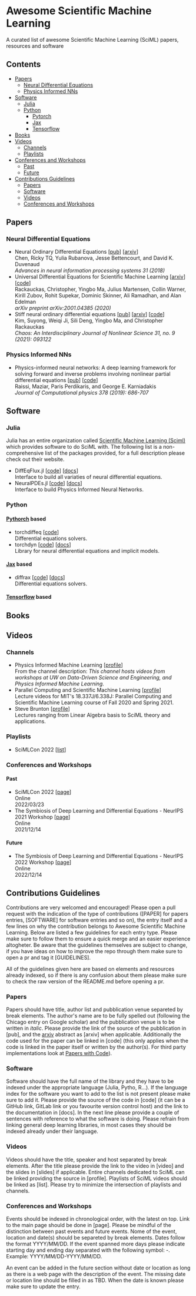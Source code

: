 # Awesome Scientific Machine Learning
A curated list of awesome Scientific Machine Learning (SciML) papers, resources and software

## Contents
- [Papers](#papers)
  - [Neural Differential Equations](#papers-neural-des)
  - [Physics Informed NNs](#papers-physics-informed-nns)
- [Software](#software)
  - [Julia](#software-julia)
  - [Python](#software-python)
    - [Pytorch](#software-python-pytorch)
    - [Jax](#software-python-jax)
    - [Tensorflow](#software-python-tensorflow)
- [Books](#books)
- [Videos](#videos)
  - [Channels](#videos-channels)
  - [Playlists](#videos-playlists)
- [Conferences and Workshops](#conferences)
  - [Past](#conferences-past)
  - [Future](#conferences-future)
- [Contributions Guidelines](#contributions)
  - [Papers](#contributions-papers)
  - [Software](#contributions-software)
  - [Videos](#contributions-videos)
  - [Conferences and Workshops](#contributions-conferences)

<a name="papers"></a>
## Papers

<a name="papers-neural-des"></a>
### Neural Differential Equations
- Neural Ordinary Differential Equations [[pub](https://proceedings.neurips.cc/paper/2018/file/69386f6bb1dfed68692a24c8686939b9-Paper.pdf)] [[arxiv](https://arxiv.org/abs/1806.07366)] <br> Chen, Ricky TQ, Yulia Rubanova, Jesse Bettencourt, and David K. Duvenaud <br> _Advances in neural information processing systems 31 (2018)_
- Universal Differential Equations for Scientific Machine Learning [[arxiv](https://arxiv.org/abs/2001.04385)] [[code](https://github.com/ChrisRackauckas/universal_differential_equations)]<br> Rackauckas, Christopher, Yingbo Ma, Julius Martensen, Collin Warner, Kirill Zubov, Rohit Supekar, Dominic Skinner, Ali Ramadhan, and Alan Edelman <br> _arXiv preprint arXiv:2001.04385 (2020)_
- Stiff neural ordinary differential equations [[pub](https://aip.scitation.org/doi/full/10.1063/5.0060697)] [[arxiv](https://arxiv.org/abs/2103.15341)] [[code](https://github.com/DENG-MIT/StiffNeuralODE)] <br> Kim, Suyong, Weiqi Ji, Sili Deng, Yingbo Ma, and Christopher Rackauckas <br> _Chaos: An Interdisciplinary Journal of Nonlinear Science 31, no. 9 (2021): 093122_

<a name="papers-physics-informed-nns"></a>
### Physics Informed NNs
- Physics-informed neural networks: A deep learning framework for solving forward and inverse problems involving nonlinear partial differential equations [[pub](https://www.sciencedirect.com/science/article/pii/S0021999118307125)] [[code](https://github.com/maziarraissi/PINNs)]<br> Raissi, Maziar, Paris Perdikaris, and George E. Karniadakis <br> _Journal of Computational physics 378 (2019): 686-707_


<a name="software"></a>
## Software

<a name="software-julia"></a>
### Julia
Julia has an entire organization called [Scientific Machine Learning (Sciml)](https://sciml.ai/) which provides software to do SciML with. The following list is a non-comprehensive list of the packages provided, for a full description please check out their website.
- DiffEqFlux.jl [[code](https://github.com/SciML/DiffEqFlux.jl)] [[docs](https://docs.sciml.ai/DiffEqFlux/stable/)] <br> Interface to build all variaties of neural differential equations.
- NeuralPDEs.jl [[code](https://github.com/SciML/NeuralPDE.jl)] [[docs](https://docs.sciml.ai/NeuralPDE/stable/)] <br> Interface to build Physics Informed Neural Networks.

<a name="software-python"></a>
### Python

<a name="software-python-pytorch"></a>
#### [Pythorch](https://pytorch.org/) based
  - torchdiffeq [[code](https://github.com/rtqichen/torchdiffeq)] <br> Differential equations solvers.
  - torchdyn [[code](https://github.com/DiffEqML/torchdyn)] [[docs](https://torchdyn.readthedocs.io/en/latest/)] <br> Library for neural differential equations and implicit models.

<a name="software-python-jax"></a>
#### [Jax](https://jax.readthedocs.io/en/latest/) based
  - diffrax [[code](https://github.com/patrick-kidger/diffrax)] [[docs](https://docs.kidger.site/diffrax/)] <br> Differential equations solvers.

<a name="software-python-tensorflow"></a>
#### [Tensorflow](https://www.tensorflow.org/) based

<a name="books"></a>
## Books

<a name="videos"></a>
## Videos

<a name="videos-channels"></a>
### Channels
- Physics Informed Machine Learning [[profile](https://www.youtube.com/c/PhysicsInformedMachineLearning)] <br> From the channel description: _This channel hosts videos from workshops at UW on Data-Driven Science and Engineering, and Physics Informed Machine Learning._
- Parallel Computing and Scientific Machine Learning [[profile](https://www.youtube.com/channel/UCDtsHjkOEMHYPGgpKX8VOPg)] <br> Lecture videos for MIT's 18.337J/6.338J: Parallel Computing and Scientific Machine Learning course of Fall 2020 and Spring 2021.
- Steve Brunton [[profile](https://www.youtube.com/c/Eigensteve)] <br> Lectures ranging from Linear Algebra basis to SciML theory and applications.

<a name="videos-playlists"></a>
### Playlists
- SciMLCon 2022 [[list](https://www.youtube.com/playlist?list=PLP8iPy9hna6QglWLQM02jcVjEBjaamzvw)]

<a name="conferences"></a>
### Conferences and Workshops

<a name="conferences-past"></a>
#### Past
- SciMLCon 2022 [[page](https://scimlcon.org/2022/)] <br> Online <br> 2022/03/23
- The Symbiosis of Deep Learning and Differential Equations - NeurIPS 2021 Workshop [[page](https://dl-de.github.io/)] <br> Online <br> 2021/12/14

<a name="conferences-future"></a>
#### Future
- The Symbiosis of Deep Learning and Differential Equations - NeurIPS 2022 Workshop [[page](https://dlde-2022.github.io/)] <br> Online <br> 2022/12/14

<a name="contributions"></a>
## Contributions Guidelines
Contributions are very welcomed and encouraged! Please open a pull request with the indication of the type of contributions ([PAPER] for papers entries, [SOFTWARE] for software entries and so on), the entry itself and a few lines on why the contribution belongs to Awesome Scientific Machine Learning. Below are listed a few guidelines for each entry type. Please make sure to follow them to ensure a quick merge and an easier experience altogheter. Be aware that the guidelines themselves are subject to change, if you have ideas on how to improve the repo through them make sure to open a pr and tag it [GUIDELINES].

All of the guidelines given here are based on elements and resources already indexed, so if there is any confusion about them please make sure to check the raw version of the README.md before opening a pr.
<a name="contributions-papers"></a>
### Papers
Papers should have title, author list and pubblication venue separeted by break elements. The author's name are to be fully spelled out (following the Chicago entry on Google scholar) and the pubblication venue is to be written in _italic_.  Please provide the link of the source of the pubblication in [pub], and the [arxiv](https://arxiv.org/) abstract as [arxiv] when applicable. Additionally the code used for the paper can be linked in [code] (this only applies when the code is linked in the paper itself or written by the author(s). For third party implementations look at [Papers with Code](https://paperswithcode.com/)).

<a name="contributions-software"></a>
### Software
Software should have the full name of the library and they have to be indexed under the appropriate language (Julia, Pytho, R...). If the language index for the software you want to add to the list is not present please make sure to add it. Please provide the source of the code in [code] (it can be a GitHub link, GitLab link or you favourite version control host) and the link to the documentation in [docs]. In the next line please provide a couple of sentences with reference to what the software is doing. Please refrain from linking general deep learning libraries, in most cases they should be indexed already under their language.

<a name="contributions-videos"></a>
### Videos
Videos should have the title, speaker and host separated by break elements. After the title please provide the link to the video in [video] and the slides in [slides] if applicable. Entire channels dedicated to SciML can be linked providing the source in [profile]. Playlists of SciML videos should be linked as [list]. Please try to minimize the intersection of playlists and channels.


<a name="contributions-conferences"></a>
### Conferences and Workshops
Events should be indexed in chronological order, with the latest on top. Link to the main page should be done in [page]. Please be mindful of the distinction between past events and future events. Nome of the event, location and date(s) should be separeted by break elements. Dates follow the format YYYY/MM/DD. If the event spanned more days please indicate starting day and ending day separated with the following symbol: -. Example: YYYY/MM/DD-YYYY/MM/DD.

An event can be added in the future section without date or location as long as there is a web page with the description of the event. The missing date or location line should be filled in as TBD. When the date is known please make sure to update the entry.
